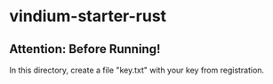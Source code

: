 # vindium-starter-rust

## Attention: Before Running!
In this directory, create a file "key.txt" with your key from registration.
